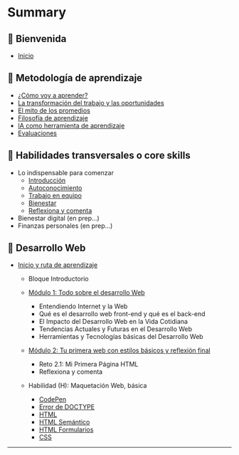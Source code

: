 # Summary

## 💜 Bienvenida

* [Inicio](README.md)

## 📑 Metodología de aprendizaje

* [¿Cómo voy a aprender?](curriculum_model/lea_model_01_overview.md)
* [La transformación del trabajo y las oportunidades](curriculum_model/lea_model_02_work.md)
* [El mito de los promedios](curriculum_model/lea_model_03_average.md)
* [Filosofía de aprendizaje](curriculum_model/lea_model_04_philosophy.md)
* [IA como herramienta de aprendizaje](curriculum_model/lea_model_05_ai.md)
* [Evaluaciones](curriculum_model/lea_model_06_assessment.md)

## 🌈 Habilidades transversales o core skills

* Lo indispensable para comenzar
	* [Introducción](curriculum_lif/lea_lif_overview.md)
    * [Autoconocimiento](curriculum_lif/self_awareness/learning_lif_selfawareness.md)
    * [Trabajo en equipo](curriculum_lif/teamwork/learning_lif_teamwork.md)    
	* [Bienestar](curriculum_lif/wellbeign/learning_lif_digital_wb_intro.md)
	* [Reflexiona y comenta](curriculum_lif/learning_lif_digital_wb_intro.md)
* Bienestar digital (en prep...)
* Finanzas personales (en prep...)

## 🔵 Desarrollo Web

* [Inicio y ruta de aprendizaje](/curriculum_dev/lea_dev_overview.md)

  * Bloque Introductorio

  * [Módulo 1: Todo sobre el desarrollo Web](https://laboratoria1.gitbook.io/codigom)
      * Entendiendo Internet y la Web 
      * Qué es el desarrollo web front-end y qué es el back-end
      * El Impacto del Desarrollo Web en la Vida Cotidiana
      * Tendencias Actuales y Futuras en el Desarrollo Web
      * Herramientas y Tecnologías básicas del Desarrollo Web

  * [Módulo 2: Tu primera web con estilos básicos y reflexión final]()
      * Reto 2.1: Mi Primera Página HTML
      * Reflexiona y comenta

  * Habilidad (H): Maquetación Web, básica

      * [CodePen](curriculum_dev/editors_codepen.md)
      * [Error de DOCTYPE](curriculum_dev/editors_codepen_doctype.md)
      * [HTML](curriculum_dev/html.md)
      * [HTML Semántico](curriculum_dev/html_semantic.md)
      * [HTML Formularios](curriculum_dev//html_forms.md)
      * [CSS](curriculum_dev/css.md)

---

‌‌
